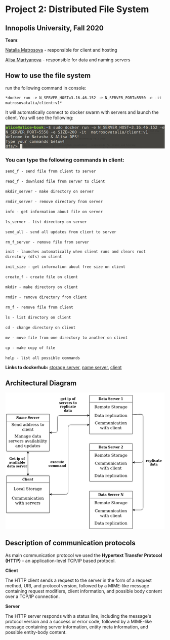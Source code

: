 # Project 2: Distributed File System
## Innopolis University, Fall 2020
**Team**:

[Natalia Matrosova](https://github.com/MatrosovaTalia) - responsible for client and hosting

[Alisa Martyanova](https://github.com/AlisaMartyanova) - responsible for data and naming servers


## How to use the file system

run the following command in console: 
```dif
*docker run -e N_SERVER_HOST=3.16.46.152 -e N_SERVER_PORT=5550 -e -it  matrosovatalia/client:v1*
```
It will automatically connect to docker swarm with servers and launch the client. You will see the following:

![alt text](https://github.com/AlisaMartyanova/DistributedSystems/blob/master/term.png)

### You can type the following commands in client: 
```dif
send_f - send file from client to server

read_f - download file from server to client

mkdir_server - make directory on server

rmdir_server - remove directory from server

info - get information about file on server

ls_server - list directory on server

send_all - send all updates from client to server

rm_f_server - remove file from server
```
```
init - launches automatically when client runs and clears root directory (dfs) on client

init_size - get information about free size on client

create_f - create file on client

mkdir - make directory on client

rmdir - remove directory from client

rm_f - remove file from client

ls - list directory on client

cd - change directory on client

mv - move file from one directory to another on client

cp - make copy of file

help - list all possible commands
```

**Links to dockerhub:**
[storage server](https://hub.docker.com/repository/docker/matrosovatalia/storage-server), [name server](https://hub.docker.com/repository/docker/matrosovatalia/nameserver), [client](https://hub.docker.com/repository/docker/matrosovatalia/client)

## Architectural Diagram

![alt text](https://github.com/AlisaMartyanova/DistributedSystems/blob/master/architecture_diagram.png)

## Description of communication protocols
As main communication protocol we used the **Hypertext Transfer Protocol (HTTP)** - an application-level TCP/IP based protocol. 

**Client**

The HTTP client sends a request to the server in the form of a request method, URI, and protocol version, followed by a MIME-like message containing request modifiers, client information, and possible body content over a TCP/IP connection.

**Server**

The HTTP server responds with a status line, including the message's protocol version and a success or error code, followed by a MIME-like message containing server information, entity meta information, and possible entity-body content.
